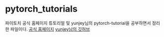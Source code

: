# pytorch_tutorials
파이토치 공식 홈페이지 튜토리얼 및 yunjey님의 pytorch-tutorial을 공부하면서 정리한 파일이다.
[공식 홈페이지](https://pytorch.org/tutorials/)
[yunjey님의 깃허브](https://github.com/yunjey/pytorch-tutorial)
